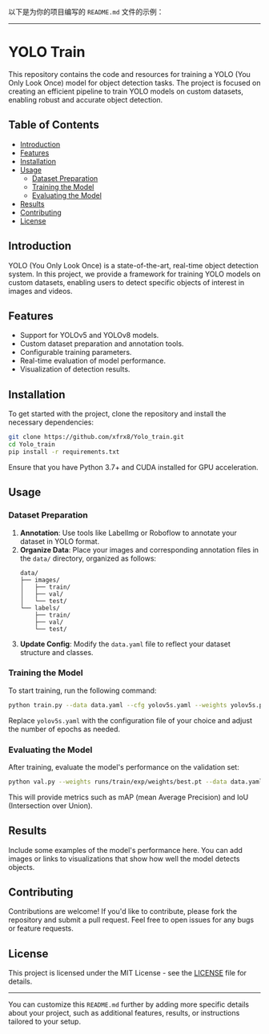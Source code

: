 以下是为你的项目编写的 `README.md` 文件的示例：

---

# YOLO Train

This repository contains the code and resources for training a YOLO (You Only Look Once) model for object detection tasks. The project is focused on creating an efficient pipeline to train YOLO models on custom datasets, enabling robust and accurate object detection.

## Table of Contents

- [Introduction](#introduction)
- [Features](#features)
- [Installation](#installation)
- [Usage](#usage)
  - [Dataset Preparation](#dataset-preparation)
  - [Training the Model](#training-the-model)
  - [Evaluating the Model](#evaluating-the-model)
- [Results](#results)
- [Contributing](#contributing)
- [License](#license)

## Introduction

YOLO (You Only Look Once) is a state-of-the-art, real-time object detection system. In this project, we provide a framework for training YOLO models on custom datasets, enabling users to detect specific objects of interest in images and videos.

## Features

- Support for YOLOv5 and YOLOv8 models.
- Custom dataset preparation and annotation tools.
- Configurable training parameters.
- Real-time evaluation of model performance.
- Visualization of detection results.

## Installation

To get started with the project, clone the repository and install the necessary dependencies:

```bash
git clone https://github.com/xfrx8/Yolo_train.git
cd Yolo_train
pip install -r requirements.txt
```

Ensure that you have Python 3.7+ and CUDA installed for GPU acceleration.

## Usage

### Dataset Preparation

1. **Annotation**: Use tools like LabelImg or Roboflow to annotate your dataset in YOLO format.
2. **Organize Data**: Place your images and corresponding annotation files in the `data/` directory, organized as follows:
   ```
   data/
   ├── images/
   │   ├── train/
   │   ├── val/
   │   └── test/
   └── labels/
       ├── train/
       ├── val/
       └── test/
   ```
3. **Update Config**: Modify the `data.yaml` file to reflect your dataset structure and classes.

### Training the Model

To start training, run the following command:

```bash
python train.py --data data.yaml --cfg yolov5s.yaml --weights yolov5s.pt --epochs 50
```

Replace `yolov5s.yaml` with the configuration file of your choice and adjust the number of epochs as needed.

### Evaluating the Model

After training, evaluate the model's performance on the validation set:

```bash
python val.py --weights runs/train/exp/weights/best.pt --data data.yaml
```

This will provide metrics such as mAP (mean Average Precision) and IoU (Intersection over Union).

## Results

Include some examples of the model's performance here. You can add images or links to visualizations that show how well the model detects objects.

## Contributing

Contributions are welcome! If you'd like to contribute, please fork the repository and submit a pull request. Feel free to open issues for any bugs or feature requests.

## License

This project is licensed under the MIT License - see the [LICENSE](LICENSE) file for details.

---

You can customize this `README.md` further by adding more specific details about your project, such as additional features, results, or instructions tailored to your setup.
